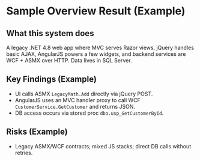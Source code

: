 # Sample Overview Result (Example)

## What this system does
A legacy .NET 4.8 web app where MVC serves Razor views, jQuery handles basic AJAX, AngularJS powers a few widgets, and backend services are WCF + ASMX over HTTP. Data lives in SQL Server.

## Key Findings (Example)
- UI calls ASMX `LegacyMath.Add` directly via jQuery POST.
- AngularJS uses an MVC handler proxy to call WCF `CustomerService.GetCustomer` and returns JSON.
- DB access occurs via stored proc `dbo.usp_GetCustomerById`.

## Risks (Example)
- Legacy ASMX/WCF contracts; mixed JS stacks; direct DB calls without retries.
